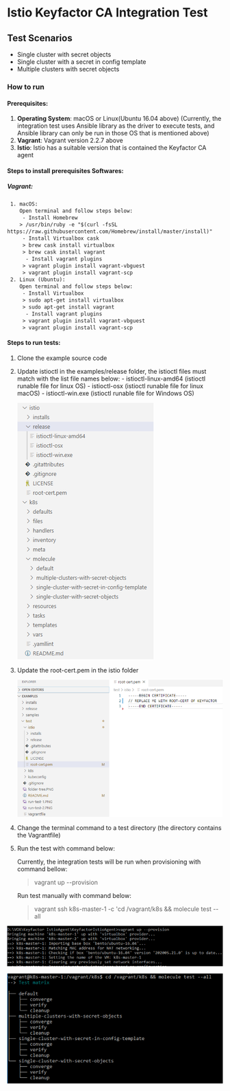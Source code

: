 # Istio Keyfactor CA Integration Test

## Test Scenarios

- Single cluster with secret objects
- Single cluster with a secret in config template
- Multiple clusters with secret objects

### How to run

#### Prerequisites:

1.  **Operating System**: macOS or Linux(Ubuntu 16.04 above) (Currently, the integration test uses Ansible library as the driver to execute tests, and Ansible library can only be run in those OS that is mentioned above)
2.  **Vagrant**: Vagrant version 2.2.7 above
3.  **Istio**: Istio has a suitable version that is contained the Keyfactor CA agent

#### Steps to install prerequisites Softwares:

##### Vagrant:

     1. macOS:
    	Open terminal and follow steps below:
    	 - Install Homebrew
    	> /usr/bin/ruby -e "$(curl -fsSL https://raw.githubusercontent.com/Homebrew/install/master/install)"
    	 - Install Virtualbox cask
    	 > brew cask install virtualbox
    	 > brew cask install vagrant
    	  - Install vagrant plugins
    	 > vagrant plugin install vagrant-vbguest
    	 > vagrant plugin install vagrant-scp
     2. Linux (Ubuntu):
    	Open terminal and follow steps below:
    	 - Install Virtualbox
    	 > sudo apt-get install virtualbox
    	 > sudo apt-get install vagrant
    	  - Install vagrant plugins
    	 > vagrant plugin install vagrant-vbguest
    	 > vagrant plugin install vagrant-scp

#### Steps to run tests:

1.  Clone the example source code
2.  Update istioctl in the examples/release folder, the istioctl files must match with the list file names below: - istioctl-linux-amd64 (istioctl runable file for linux OS) - istioctl-osx (istioctl runable file for linux macOS) - istioctl-win.exe (istioctl runable file for Windows OS)

    ![Screenshot](/test/folder-tree.PNG)

3.  Update the root-cert.pem in the istio folder

    ![Screenshot](/test/root-cert.PNG)

4.  Change the terminal command to a test directory (the directory contains the Vagrantfile)
5.  Run the test with command below:

    Currently, the integration tests will be run when provisioning with command bellow:

    > vagrant up --provision

    Run test manually with command below:

    > vagrant ssh k8s-master-1 -c 'cd /vagrant/k8s && molecule test --all

![Screenshot](/test/run-test-1.PNG)

![Screenshot](/test/run-test-2.PNG)
